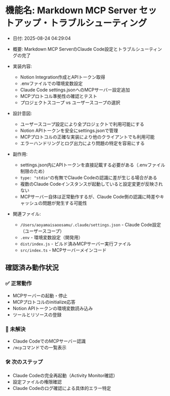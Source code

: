 # 機能名: Markdown MCP Server セットアップ・トラブルシューティング

- 日付: 2025-08-24 04:29:04
- 概要: Markdown MCP ServerのClaude Code設定とトラブルシューティングの完了
- 実装内容:
  - Notion Integration作成とAPIトークン取得 
  - .envファイルでの環境変数設定
  - Claude Code settings.jsonへのMCPサーバー設定追加
  - MCPプロトコル準拠性の確認とテスト
  - プロジェクトスコープ vs ユーザースコープの選択

- 設計意図:
  - ユーザースコープ設定により全プロジェクトで利用可能にする
  - Notion APIトークンを安全にsettings.jsonで管理
  - MCPプロトコルの正確な実装により他のクライアントでも利用可能
  - エラーハンドリングとログ出力により問題の特定を容易にする

- 副作用:
  - settings.json内にAPIトークンを直接記載する必要がある（.envファイル制限のため）
  - `type: "stdio"`の有無でClaude Codeの認識に差が生じる場合がある
  - 複数のClaude Codeインスタンスが起動していると設定変更が反映されない
  - MCPサーバー自体は正常動作するが、Claude Code側の認識に時差やキャッシュの問題が発生する可能性

- 関連ファイル:
  - `/Users/aoyamaisaoosamu/.claude/settings.json` - Claude Code設定（ユーザースコープ）
  - `.env` - 環境変数設定（開発用）
  - `dist/index.js` - ビルド済みMCPサーバー実行ファイル
  - `src/index.ts` - MCPサーバーメインコード

## 確認済み動作状況

### ✅ 正常動作
- MCPサーバーの起動・停止
- MCPプロトコルのinitialize応答
- Notion APIトークンの環境変数読み込み
- ツールとリソースの登録

### 🔄 未解決
- Claude CodeでのMCPサーバー認識
- `/mcp`コマンドでの一覧表示

### 🛠️ 次のステップ
- Claude Codeの完全再起動（Activity Monitor確認）
- 設定ファイルの権限確認
- Claude Codeのログ確認による具体的エラー特定